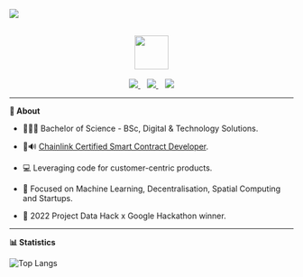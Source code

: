 <p align="left">
	<img src="https://komarev.com/ghpvc/?username=davidmeadejr&color=000000&style=flat-square&label=Profile+Views:" />
</p>

<div align="center">
  <br /> 
    <img  align="center" src="https://media.giphy.com/media/aExP3YOqb6ImBe5HG2/giphy.gif" width="60">
</div>
  <br /> 

<div align="center">
    <a href="https://github.com/davidmeadejr/external-curriculum-vitae/blob/master/external-curriculum-vitae-updated.pdf">
        <code><img src="https://img.shields.io/badge/-PDF%20Curriculum%20Vitae-000000?style=flat&logo=github&logoColor=ffffff" /></code>
    </a>
	&nbsp;&nbsp;
    <a href="https://www.linkedin.com/in/davidmeadejr/">
        <code><img src="https://img.shields.io/badge/-LinkedIn-000000?style=flat&logo=linkedin&logoColor=0072b1" /></code>
    </a>
	&nbsp;&nbsp;
    <a href="https://github.com/davidmeadejr/github-curriculum-vitae">
        <code><img src="https://img.shields.io/badge/-Digital%20Curriculum%20Vitae-000000?style=flat&logo=github&logoColor=ffffff"		/></code>
    </a>
</div>




---


**🔎 About**

* 🧑🏿‍🎓 Bachelor of Science - BSc, Digital & Technology Solutions.

* 🦇🔊 <a href="https://app.poap.xyz/token/6264372">Chainlink Certified Smart Contract Developer</a>.

* 💻 Leveraging code for customer-centric products.

* 🎯 Focused on Machine Learning, Decentralisation, Spatial Computing and Startups.

* 🧠 2022 Project Data Hack x Google Hackathon winner.

<!-- * 📧 Have I sparked your interest? [Lets talk 💬](mailto:davidmeadejnrgmail.com) -->
<!-- * 🧑🏿‍💻 SWE @. -->

---


**📊 Statistics**

![Top Langs](https://github-readme-stats.vercel.app/api/top-langs/?username=davidmeadejr&layout=compact&theme=chartreuse-dark&hide=objective-c%2B%2B,objective-c,html,css,Objective-c++,Notebook)
